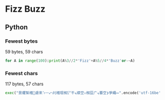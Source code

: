 # Fizz Buzz

## Python

### Fewest bytes

59 bytes, 59 chars

```py
for A in range(100):print(A%3//2*'Fizz'+A%5//4*'Buzz'or-~A)
```

### Fewest chars

117 bytes, 57 chars

```py
exec("景爠椠楮⁲慮来⠱〰⤺灲楮琨椥㌯⼲⨧䙩空✫椥㔯⼴⨧䉵空❯爭繩⤠".encode('utf-16be'))
```